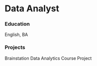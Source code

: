 # Data Analyst

### Education
English, BA


### Projects
Brainstation Data Analytics Course Project
